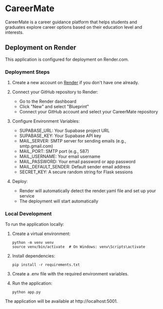 # CareerMate

CareerMate is a career guidance platform that helps students and graduates explore career options based on their education level and interests.

## Deployment on Render

This application is configured for deployment on Render.com.

### Deployment Steps

1. Create a new account on [Render](https://render.com/) if you don't have one already.

2. Connect your GitHub repository to Render:
   - Go to the Render dashboard
   - Click "New" and select "Blueprint"
   - Connect your GitHub account and select your CareerMate repository

3. Configure Environment Variables:
   - SUPABASE_URL: Your Supabase project URL
   - SUPABASE_KEY: Your Supabase API key
   - MAIL_SERVER: SMTP server for sending emails (e.g., smtp.gmail.com)
   - MAIL_PORT: SMTP port (e.g., 587)
   - MAIL_USERNAME: Your email username
   - MAIL_PASSWORD: Your email password or app password
   - MAIL_DEFAULT_SENDER: Default sender email address
   - SECRET_KEY: A secure random string for Flask sessions

4. Deploy:
   - Render will automatically detect the render.yaml file and set up your service
   - The deployment will start automatically

### Local Development

To run the application locally:

1. Create a virtual environment:
   ```
   python -m venv venv
   source venv/bin/activate  # On Windows: venv\Scripts\activate
   ```

2. Install dependencies:
   ```
   pip install -r requirements.txt
   ```

3. Create a .env file with the required environment variables.

4. Run the application:
   ```
   python app.py
   ```

The application will be available at http://localhost:5001.